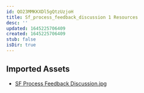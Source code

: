 ```yaml
---
id: QO23MMKKXDl5gQtzUzjoH
title: Sf_process_feedback_discussion 1 Resources
desc: ''
updated: 1645225706409
created: 1645225706409
stub: false
isDir: true
---
```

## Imported Assets
- [SF Process Feedback Discussion.jpg](/assets/sf-process-feedback-discussion.jpg)

